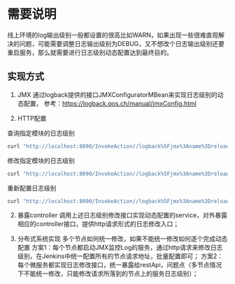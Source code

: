 # 需要说明
线上环境的log输出级别一般都设置的很高比如WARN，如果出现一些很难直观解决的问题，可能需要调整日志输出级别为DEBUG，又不想改个日志输出级别还要重启服务，那么就需要进行日志级别动态配置达到最终目的。
## 实现方式
1. JMX
通过logback提供的接口JMXConfiguratorMBean来实现日志级别的动态配置，
参考：https://logback.qos.ch/manual/jmxConfig.html

2. HTTP配置

查询指定模块的日志级别
``` bash
curl "http://localhost:8090/InvokeAction//logback%5Fjmx%3Aname%3DreloadConfig/action=getLoggerLevel?action=getLoggerLevel&p1%2Bjava.lang.String=com.howtodoinjava.demo.service"
```
修改指定模块的日志级别
```bash
curl "http://localhost:8090/InvokeAction//logback%5Fjmx%3Aname%3DreloadConfig/action=setLoggerLevel?action=setLoggerLevel&p1%2Bjava.lang.String=com.howtodoinjava.demo.service&p2%2Bjava.lang.String=ERROR"
```
重新配置日志级别
```bash
curl "http://localhost:8090/InvokeAction//logback%5Fjmx%3Aname%3DreloadConfig/action=reloadDefaultConfiguration?action=reloadDefaultConfiguration"
```

2. 暴露controller
调用上述日志级别修改接口实现动态配置的service，对外暴露相应的controller接口，提供http请求形式的日志修改入口；

3. 分布式系统实现
多个节点如何统一修改，如果不能统一修改如何逐个完成动态配置
方案1：每个节点都启动JMX监控Log的服务，通过http请求来修改日志级别，在Jenkins中统一配置所有的节点请求地址，批量配置即可；
方案2：每个微服务都实现日志修改接口，统一暴露给restApi，问题点（多节点情况下不能统一修改，只能修改请求所落到的节点上的服务日志级别）；